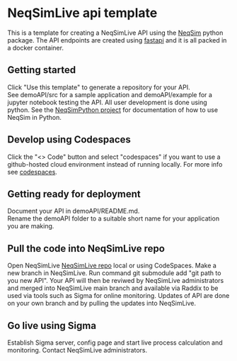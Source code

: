 # NeqSimLive api template
This is a template for creating a NeqSimLive API using the [NeqSim](https://pypi.org/project/neqsim/) python package. The API endpoints are created using [fastapi](https://pypi.org/project/fastapi/) and it is all packed in a docker container.


## Getting started
Click "Use this template" to generate a repository for your API.  
See demoAPI/src for a sample application and demoAPI/example for a jupyter notebook testing the API. All user development is done using python. See the [NeqSimPython project](https://github.com/equinor/neqsimpython) for documentation of how to use NeqSim in Python. 


## Develop using Codespaces
Click the "<> Code" button and select "codespaces" if you want to use a github-hosted cloud environment instead of running locally. For more info see [codespaces](https://github.com/features/codespaces).


## Getting ready for deployment
Document your API in demoAPI/README.md.  
Rename the demoAPI folder to a suitable short name for your application you are making.

## Pull the code into NeqSimLive repo 
Open NeqSimLive [NeqSimLive repo](https://github.com/equinor/NeqSimLive) local or using CodeSpaces. Make a new branch in NeqSimLive. Run command git submodule add "git path to you new API". Your API will then be reviwed by NeqSimLive administrators and merged into NeqSimLive main branch and available via Raddix to be used via tools such as Sigma for online monitoring. Updates of API are done on your own branch and by pulling the updates into NeqSimLive.

## Go live using Sigma
Establish Sigma server, config page and start live process calculation and monitoring.
Contact NeqSimLive administrators.


